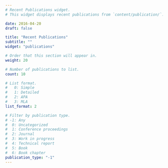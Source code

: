 ```yaml
---
# Recent Publications widget.
# This widget displays recent publications from `content/publication/`.

date: 2016-04-20
draft: false

title: "Recent Publications"
subtitle: ""
widget: "publications"

# Order that this section will appear in.
weight: 20

# Number of publications to list.
count: 10

# List format.
#   0: Simple
#   1: Detailed
#   2: APA
#   3: MLA
list_format: 2

# Filter by publication type.
# -1: Any
#  0: Uncategorized
#  1: Conference proceedings
#  2: Journal
#  3: Work in progress
#  4: Technical report
#  5: Book
#  6: Book chapter
publication_type: "-1"
---
```

